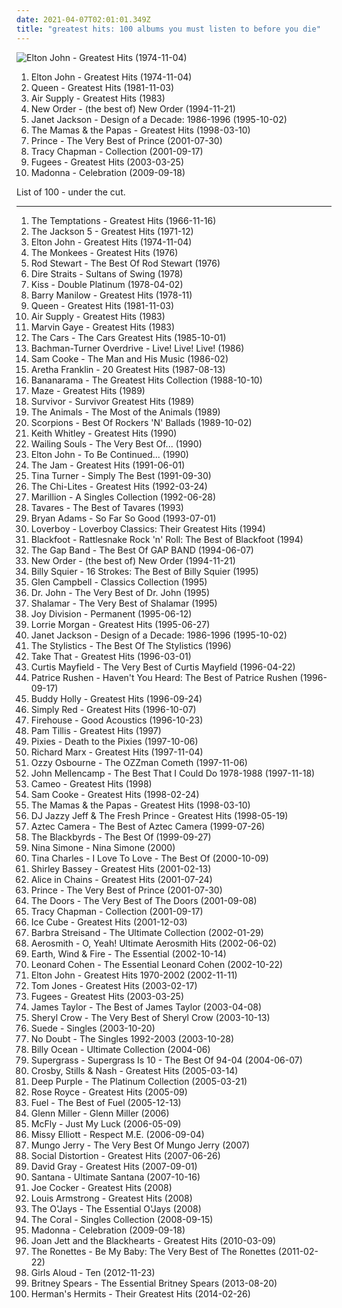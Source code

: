 ```yaml
---
date: 2021-04-07T02:01:01.349Z
title: "greatest hits: 100 albums you must listen to before you die"
---
```

![Elton John - Greatest Hits (1974-11-04)](http://coverartarchive.org/release/de402eab-3c08-4962-b02f-0790d4f35a26/1631010006-500.jpg "Elton John - Greatest Hits (1974-11-04)")
<ol class="albums">
<li data-cover="http://coverartarchive.org/release/de402eab-3c08-4962-b02f-0790d4f35a26/1631010006-500.jpg" data-tags="elton john" role="button">Elton John - Greatest Hits (1974-11-04)</li>
<li data-cover="http://coverartarchive.org/release/e510d91f-f1dc-469c-9927-e7f2e31fdbd3/22921745391-500.jpg" data-tags="classic rock, queen" role="button">Queen - Greatest Hits (1981-11-03)</li>
<li data-cover="https://via.placeholder.com/450" data-tags="air supply, greatest hits, soft rock" role="button">Air Supply - Greatest Hits (1983)</li>
<li data-cover="http://coverartarchive.org/release/983ae253-215e-4f6c-8411-fa7ddcec2d94/19120789325-500.jpg" data-tags="80s, synthpop, electronic, new wave" role="button">New Order - (the best of) New Order (1994-11-21)</li>
<li data-cover="https://img.discogs.com/vGyOx3iv1xDBYNXChhBfrlZ9YzI=/fit-in/519x447/filters:strip_icc():format(jpeg):mode_rgb():quality(90)/discogs-images/R-9163742-1475903631-8210.jpeg.jpg" data-tags="rnb, greatest hits, 90s" role="button">Janet Jackson - Design of a Decade: 1986-1996 (1995-10-02)</li>
<li data-cover="http://coverartarchive.org/release/e76632c4-4a9d-4d3d-9a2c-65b13fc6b3c6/9276766270-500.jpg" data-tags="60s, oldies" role="button">The Mamas & the Papas - Greatest Hits (1998-03-10)</li>
<li data-cover="http://coverartarchive.org/release/4866a1ef-8eb3-420b-9e21-de6d66fdbda8/13535180696-500.jpg" data-tags="funk, prince" role="button">Prince - The Very Best of Prince (2001-07-30)</li>
<li data-cover="https://img.discogs.com/_qEK7EyniShwF1YHueLUb8JW6ck=/fit-in/600x683/filters:strip_icc():format(jpeg):mode_rgb():quality(90)/discogs-images/R-5770246-1579941830-3015.jpeg.jpg" data-tags="folk, female vocalists" role="button">Tracy Chapman - Collection (2001-09-17)</li>
<li data-cover="http://coverartarchive.org/release/2e047053-4405-3566-9960-9633955062fa/16740713365-500.jpg" data-tags="hip hop" role="button">Fugees - Greatest Hits (2003-03-25)</li>
<li data-cover="http://coverartarchive.org/release/18d7b623-e8ca-4afb-add0-d29a7e0fcc9a/15089448233-500.jpg" data-tags="pop" role="button">Madonna - Celebration (2009-09-18)</li>
</ol>
List of 100 - under the cut.
<!-- more -->

_________________

<ol class="albums">
<li data-cover="https://img.discogs.com/NqlbpWc9orrgkZIaYTtvi8EQlIk=/fit-in/589x600/filters:strip_icc():format(jpeg):mode_rgb():quality(90)/discogs-images/R-1218428-1329785181.jpeg.jpg" data-tags="soul" role="button">
The Temptations - Greatest Hits (1966-11-16)
</li>
<li data-cover="http://coverartarchive.org/release/46f1b361-b73f-3759-bb3e-b09ef32bbcc3/23853626125-500.jpg" data-tags="70s, soul" role="button">
The Jackson 5 - Greatest Hits (1971-12)
</li>
<li data-cover="http://coverartarchive.org/release/de402eab-3c08-4962-b02f-0790d4f35a26/1631010006-500.jpg" data-tags="elton john" role="button">
Elton John - Greatest Hits (1974-11-04)
</li>
<li data-cover="https://via.placeholder.com/450" data-tags="60s" role="button">
The Monkees - Greatest Hits (1976)
</li>
<li data-cover="https://img.discogs.com/F8_V581kv3lU_m0tXGIbOlVm60c=/fit-in/600x602/filters:strip_icc():format(jpeg):mode_rgb():quality(90)/discogs-images/R-9052690-1526697325-1054.jpeg.jpg" data-tags="rock" role="button">
Rod Stewart - The Best Of Rod Stewart (1976)
</li>
<li data-cover="http://coverartarchive.org/release/c5b897cd-1802-48ac-abae-b212695afba0/22190937325-500.jpg" data-tags="classic rock" role="button">
Dire Straits - Sultans of Swing (1978)
</li>
<li data-cover="https://img.discogs.com/iJqpGmu-7MiFD__j3ROdC96qDQw=/fit-in/600x600/filters:strip_icc():format(jpeg):mode_rgb():quality(90)/discogs-images/R-4611580-1458592429-1653.jpeg.jpg" data-tags="classic rock, rock, hard rock" role="button">
Kiss - Double Platinum (1978-04-02)
</li>
<li data-cover="http://coverartarchive.org/release/c6799b95-8af3-49a0-941e-a08f346ad33e/24046655175-500.jpg" data-tags="greatest hits" role="button">
Barry Manilow - Greatest Hits (1978-11)
</li>
<li data-cover="http://coverartarchive.org/release/e510d91f-f1dc-469c-9927-e7f2e31fdbd3/22921745391-500.jpg" data-tags="classic rock, queen" role="button">
Queen - Greatest Hits (1981-11-03)
</li>
<li data-cover="https://via.placeholder.com/450" data-tags="air supply, greatest hits, soft rock" role="button">
Air Supply - Greatest Hits (1983)
</li>
<li data-cover="http://coverartarchive.org/release/5f5dd965-111c-4402-9827-eba9f6ac7f02/7774190649-500.jpg" data-tags="funk, smooth, greatest hits, marvin gaye, gaye" role="button">
Marvin Gaye - Greatest Hits (1983)
</li>
<li data-cover="http://coverartarchive.org/release/90160b61-0563-44dc-9c30-abf2d4b5dbe9/9062622393-500.jpg" data-tags="rock, 70s, 80s, greatest hits, albums in my vinyl collection" role="button">
The Cars - The Cars Greatest Hits (1985-10-01)
</li>
<li data-cover="https://via.placeholder.com/450" data-tags="bachman-turner overdrive, rock, 70s" role="button">
Bachman-Turner Overdrive - Live! Live! Live! (1986)
</li>
<li data-cover="http://coverartarchive.org/release/eef3bc46-c13a-434e-9c8f-07bd477d5109/15902710762-500.jpg" data-tags="soul" role="button">
Sam Cooke - The Man and His Music (1986-02)
</li>
<li data-cover="http://coverartarchive.org/release/da77d651-a203-44b6-ba66-11079c750985/2563175300-500.jpg" data-tags="soul" role="button">
Aretha Franklin - 20 Greatest Hits (1987-08-13)
</li>
<li data-cover="http://coverartarchive.org/release/8092b151-98db-4667-904a-8e341245dfa6/8522626996-500.jpg" data-tags="80s, pop" role="button">
Bananarama - The Greatest Hits Collection (1988-10-10)
</li>
<li data-cover="https://via.placeholder.com/450" data-tags="smooth jazz, maze, greatest hits" role="button">
Maze - Greatest Hits (1989)
</li>
<li data-cover="http://coverartarchive.org/release/30ed0b58-0454-4f8d-ac25-ee27f413d52d/9485493718-500.jpg" data-tags="rock, 80s, greatest hits" role="button">
Survivor - Survivor Greatest Hits (1989)
</li>
<li data-cover="http://coverartarchive.org/release/06a90d76-e4ff-4660-b8d5-b661ca86fa0e/15520107827-500.jpg" data-tags="classic rock, metal, rock, punk, psychedelic, garage rock, glam rock, blues rock, powerpop, surf rock, greatest hits, chameleon, proto punk, rock-protopunk, bands beginning with the" role="button">
The Animals - The Most of the Animals (1989)
</li>
<li data-cover="https://img.discogs.com/BtoR4uZZIOhecx2gpReNbS-LPak=/fit-in/600x600/filters:strip_icc():format(jpeg):mode_rgb():quality(90)/discogs-images/R-4622649-1370304936-7021.jpeg.jpg" data-tags="classic rock" role="button">
Scorpions - Best Of Rockers 'N' Ballads (1989-10-02)
</li>
<li data-cover="http://coverartarchive.org/release/126e27b6-8c2f-4a56-8dc1-b7b25ea802e3/13889736533-500.jpg" data-tags="country, keith whitley" role="button">
Keith Whitley - Greatest Hits (1990)
</li>
<li data-cover="https://img.discogs.com/rcl0rt_sHGrABJ0Tj9NqVfMz_8k=/fit-in/600x591/filters:strip_icc():format(jpeg):mode_rgb():quality(90)/discogs-images/R-2033379-1479223165-5132.jpeg.jpg" data-tags="reggae, greatest hits, lion, dancehall reggae, dancehall reggea" role="button">
Wailing Souls - The Very Best Of... (1990)
</li>
<li data-cover="http://coverartarchive.org/release/5dd47f5a-348c-4dca-910d-6dad0ff214c9/9720414749-500.jpg" data-tags="classic rock, rock, elton john" role="button">
Elton John - To Be Continued... (1990)
</li>
<li data-cover="https://via.placeholder.com/450" data-tags="new wave, mod, rock" role="button">
The Jam - Greatest Hits (1991-06-01)
</li>
<li data-cover="http://coverartarchive.org/release/37b83a51-256e-4872-a297-0baf93799511/5311880688-500.jpg" data-tags="pop, rock, soul" role="button">
Tina Turner - Simply The Best (1991-09-30)
</li>
<li data-cover="http://coverartarchive.org/release/6e770b96-1c82-4814-9350-8eae16214856/15570311383-500.jpg" data-tags="soul" role="button">
The Chi-Lites - Greatest Hits (1992-03-24)
</li>
<li data-cover="https://via.placeholder.com/450" data-tags="80s, progressive rock" role="button">
Marillion - A Singles Collection (1992-06-28)
</li>
<li data-cover="https://img.discogs.com/8r4ZUZVdeETrjGgzPZ6YYWRWIBY=/fit-in/520x802/filters:strip_icc():format(jpeg):mode_rgb():quality(90)/discogs-images/R-15624283-1594751872-6766.jpeg.jpg" data-tags="greatest hits" role="button">
Tavares - The Best of Tavares (1993)
</li>
<li data-cover="http://coverartarchive.org/release/2b6aeba7-272c-4299-af0c-ecbfbf487298/2535580481-500.jpg" data-tags="rock" role="button">
Bryan Adams - So Far So Good (1993-07-01)
</li>
<li data-cover="http://coverartarchive.org/release/ee723191-745d-4d04-9d86-267d951c2d23/18228546793-500.jpg" data-tags="greatest hits, 80s, canadian, loverboy" role="button">
Loverboy - Loverboy Classics: Their Greatest Hits (1994)
</li>
<li data-cover="http://coverartarchive.org/release/16e6e02a-1bf3-4011-bcdf-c787343295cd/9357983536-500.jpg" data-tags="classic rock, rock, southern rock, hard rock, southern-rock" role="button">
Blackfoot - Rattlesnake Rock 'n' Roll: The Best of Blackfoot (1994)
</li>
<li data-cover="http://coverartarchive.org/release/c1149c23-2be3-49f7-b54b-92fd2a355dae/10358379851-500.jpg" data-tags="gap band, funk, greatest hits" role="button">
The Gap Band - The Best Of GAP BAND (1994-06-07)
</li>
<li data-cover="http://coverartarchive.org/release/983ae253-215e-4f6c-8411-fa7ddcec2d94/19120789325-500.jpg" data-tags="80s, synthpop, electronic, new wave" role="button">
New Order - (the best of) New Order (1994-11-21)
</li>
<li data-cover="http://coverartarchive.org/release/bd6245eb-c0fe-43d5-a363-3874214a312a/7152985419-500.jpg" data-tags="rock" role="button">
Billy Squier - 16 Strokes: The Best of Billy Squier (1995)
</li>
<li data-cover="http://coverartarchive.org/release/29a8b124-a794-44f9-9337-0a87f555cf05/24743110952-500.jpg" data-tags="glen campbell - classics" role="button">
Glen Campbell - Classics Collection (1995)
</li>
<li data-cover="http://coverartarchive.org/release/3b4b0a56-9448-43f8-9894-06ae233b86fd/6913985506-500.jpg" data-tags="blues" role="button">
Dr. John - The Very Best of Dr. John (1995)
</li>
<li data-cover="https://via.placeholder.com/450" data-tags="disco, greatest hits" role="button">
Shalamar - The Very Best of Shalamar (1995)
</li>
<li data-cover="http://coverartarchive.org/release/d7c9e8c6-b057-4f48-b04e-c460ec924eff/11920495341-500.jpg" data-tags="post-punk" role="button">
Joy Division - Permanent (1995-06-12)
</li>
<li data-cover="http://coverartarchive.org/release/d83be7ae-7179-4901-b4f4-0eff5bfc6782/14670900451-500.jpg" data-tags="country, lorie morgan" role="button">
Lorrie Morgan - Greatest Hits (1995-06-27)
</li>
<li data-cover="https://img.discogs.com/vGyOx3iv1xDBYNXChhBfrlZ9YzI=/fit-in/519x447/filters:strip_icc():format(jpeg):mode_rgb():quality(90)/discogs-images/R-9163742-1475903631-8210.jpeg.jpg" data-tags="rnb, greatest hits, 90s" role="button">
Janet Jackson - Design of a Decade: 1986-1996 (1995-10-02)
</li>
<li data-cover="http://coverartarchive.org/release/68d91ecb-f4cd-4c30-9c8e-494055b27c8e/7971842164-500.jpg" data-tags="soul" role="button">
The Stylistics - The Best Of The Stylistics (1996)
</li>
<li data-cover="http://coverartarchive.org/release/a4f1aecf-7bda-4120-a552-9afd8502a9da/12036430684-500.jpg" data-tags="pop, robbie williams" role="button">
Take That - Greatest Hits (1996-03-01)
</li>
<li data-cover="http://coverartarchive.org/release/5e5e7900-bd9a-461e-9768-a83fffe282be/17888190426-500.jpg" data-tags="soul" role="button">
Curtis Mayfield - The Very Best of Curtis Mayfield (1996-04-22)
</li>
<li data-cover="http://coverartarchive.org/release/f9b1f151-b818-439e-a6dd-c9abd479891e/10082779680-500.jpg" data-tags="soul" role="button">
Patrice Rushen - Haven't You Heard: The Best of Patrice Rushen (1996-09-17)
</li>
<li data-cover="http://coverartarchive.org/release/b79a134e-5a94-4b14-9abc-fbe0a22b39a6/25479635311-500.jpg" data-tags="oldies, 50s, buddy holly, rock n roll" role="button">
Buddy Holly - Greatest Hits (1996-09-24)
</li>
<li data-cover="http://coverartarchive.org/release/fb871fa5-23f2-387a-be2a-c3f1ad074393/15557285112-500.jpg" data-tags="pop, simply red" role="button">
Simply Red - Greatest Hits (1996-10-07)
</li>
<li data-cover="http://coverartarchive.org/release/c1de44d8-f382-4cf8-a458-5bf98ef39954/7779585272-500.jpg" data-tags="rock, soft rock, 80s, acoustic" role="button">
Firehouse - Good Acoustics (1996-10-23)
</li>
<li data-cover="https://via.placeholder.com/450" data-tags="pam tillis" role="button">
Pam Tillis - Greatest Hits (1997)
</li>
<li data-cover="http://coverartarchive.org/release/51413ed2-fae9-47f2-9759-b0b98434836c/1156807663-500.jpg" data-tags="alternative rock" role="button">
Pixies - Death to the Pixies (1997-10-06)
</li>
<li data-cover="http://coverartarchive.org/release/e31919f4-f0cf-4694-a1da-90e63044e93c/27758684577-500.jpg" data-tags="richard marx" role="button">
Richard Marx - Greatest Hits (1997-11-04)
</li>
<li data-cover="https://img.discogs.com/z_Leq-x3MaeNpNxEImylgrSCaqM=/fit-in/597x469/filters:strip_icc():format(jpeg):mode_rgb():quality(90)/discogs-images/R-16145182-1604193009-7453.jpeg.jpg" data-tags="heavy metal, ozzy osbourne" role="button">
Ozzy Osbourne - The OZZman Cometh (1997-11-06)
</li>
<li data-cover="http://coverartarchive.org/release/2f746468-7821-458b-872d-45904d516465/15581000387-500.jpg" data-tags="classic rock, rock" role="button">
John Mellencamp - The Best That I Could Do 1978-1988 (1997-11-18)
</li>
<li data-cover="http://coverartarchive.org/release/b1e31d5f-89fe-4a8a-aec1-593b027d3655/27948407284-500.jpg" data-tags="80s, funk, greatest hits, cameo" role="button">
Cameo - Greatest Hits (1998)
</li>
<li data-cover="http://coverartarchive.org/release/6e7ec185-85f3-4738-aaf6-c108da0d311d/11087284154-500.jpg" data-tags="soul, greatest hits" role="button">
Sam Cooke - Greatest Hits (1998-02-24)
</li>
<li data-cover="http://coverartarchive.org/release/e76632c4-4a9d-4d3d-9a2c-65b13fc6b3c6/9276766270-500.jpg" data-tags="60s, oldies" role="button">
The Mamas & the Papas - Greatest Hits (1998-03-10)
</li>
<li data-cover="http://coverartarchive.org/release/b134de81-9561-3b0d-96d6-13587332a257/18757986795-500.jpg" data-tags="80s, hip hop" role="button">
DJ Jazzy Jeff & The Fresh Prince - Greatest Hits (1998-05-19)
</li>
<li data-cover="http://coverartarchive.org/release/eac98e38-0cb1-4a40-aa45-2036767c34f4/15550481685-500.jpg" data-tags="new wave" role="button">
Aztec Camera - The Best of Aztec Camera (1999-07-26)
</li>
<li data-cover="https://img.discogs.com/esWxZCcMPg_5BKqnj0AkpbVfARE=/fit-in/600x600/filters:strip_icc():format(jpeg):mode_rgb():quality(90)/discogs-images/R-7716912-1604574103-5316.jpeg.jpg" data-tags="jazz-funk" role="button">
The Blackbyrds - The Best Of (1999-09-27)
</li>
<li data-cover="https://via.placeholder.com/450" data-tags="jazz" role="button">
Nina Simone - Nina Simone (2000)
</li>
<li data-cover="http://coverartarchive.org/release/9e4fde02-220c-43b6-b769-36027659ebb5/21483017417-500.jpg" data-tags="disco, greatest hits" role="button">
Tina Charles - I Love To Love - The Best Of (2000-10-09)
</li>
<li data-cover="https://img.discogs.com/fKRaFCU_ntsZfRyKdqP70nR-4NQ=/fit-in/600x600/filters:strip_icc():format(jpeg):mode_rgb():quality(90)/discogs-images/R-5501724-1395322915-7557.jpeg.jpg" data-tags="greatest hits, oldies, bassey" role="button">
Shirley Bassey - Greatest Hits (2001-02-13)
</li>
<li data-cover="http://coverartarchive.org/release/37cc6812-0779-496a-b9d8-19fd69e4b2c5/15894085175-500.jpg" data-tags="grunge" role="button">
Alice in Chains - Greatest Hits (2001-07-24)
</li>
<li data-cover="http://coverartarchive.org/release/4866a1ef-8eb3-420b-9e21-de6d66fdbda8/13535180696-500.jpg" data-tags="funk, prince" role="button">
Prince - The Very Best of Prince (2001-07-30)
</li>
<li data-cover="http://coverartarchive.org/release/475b6b91-86e9-40ba-bb98-c6a65bd1339e/15595445952-500.jpg" data-tags="classic rock, rock, psychedelic rock" role="button">
The Doors - The Very Best of The Doors (2001-09-08)
</li>
<li data-cover="https://img.discogs.com/_qEK7EyniShwF1YHueLUb8JW6ck=/fit-in/600x683/filters:strip_icc():format(jpeg):mode_rgb():quality(90)/discogs-images/R-5770246-1579941830-3015.jpeg.jpg" data-tags="folk, female vocalists" role="button">
Tracy Chapman - Collection (2001-09-17)
</li>
<li data-cover="http://coverartarchive.org/release/3c61954d-6496-421c-a3a5-95d3f6015320/2434216412-500.jpg" data-tags="rap" role="button">
Ice Cube - Greatest Hits (2001-12-03)
</li>
<li data-cover="https://img.discogs.com/UweTtvmN1PhN96raUlIeSsLqoPg=/fit-in/600x600/filters:strip_icc():format(jpeg):mode_rgb():quality(90)/discogs-images/R-4899476-1503601137-9631.jpeg.jpg" data-tags="vocal, pop, traditional pop, greatest hits, evergreen, barbara streisand" role="button">
Barbra Streisand - The Ultimate Collection (2002-01-29)
</li>
<li data-cover="http://coverartarchive.org/release/9ec018cb-6501-3720-9e05-fa8117d30a3d/11025348655-500.jpg" data-tags="hard rock" role="button">
Aerosmith - O, Yeah! Ultimate Aerosmith Hits (2002-06-02)
</li>
<li data-cover="https://img.discogs.com/hpRG6ks8J0TNjtbMIk_a7JmJBwc=/fit-in/414x400/filters:strip_icc():format(jpeg):mode_rgb():quality(90)/discogs-images/R-3325139-1337034561-6195.jpeg.jpg" data-tags="80s, funk, 70s, rnb, greatest hits" role="button">
Earth, Wind & Fire - The Essential (2002-10-14)
</li>
<li data-cover="http://coverartarchive.org/release/e6050473-005e-43c4-a92b-2b5a19e3d85b/27487453451-500.jpg" data-tags="leonard cohen" role="button">
Leonard Cohen - The Essential Leonard Cohen (2002-10-22)
</li>
<li data-cover="https://img.discogs.com/bIJIyvMjesJuJJYgCWo17Bp81YM=/fit-in/600x586/filters:strip_icc():format(jpeg):mode_rgb():quality(90)/discogs-images/R-2179911-1515676439-5559.jpeg.jpg" data-tags="greatest hits" role="button">
Elton John - Greatest Hits 1970-2002 (2002-11-11)
</li>
<li data-cover="http://coverartarchive.org/release/d8544aaf-9ff4-40f4-9c5e-eb510510bdec/8102276485-500.jpg" data-tags="tom jones, oldies" role="button">
Tom Jones - Greatest Hits (2003-02-17)
</li>
<li data-cover="http://coverartarchive.org/release/2e047053-4405-3566-9960-9633955062fa/16740713365-500.jpg" data-tags="hip hop" role="button">
Fugees - Greatest Hits (2003-03-25)
</li>
<li data-cover="http://coverartarchive.org/release/7dc1196d-bdbb-4891-a3d0-82a49878f03a/11130377844-500.jpg" data-tags="singer-songwriter, folk, james taylor" role="button">
James Taylor - The Best of James Taylor (2003-04-08)
</li>
<li data-cover="https://img.discogs.com/_b3d8sJ6NX1Bu5Y3986mf061J4E=/fit-in/600x596/filters:strip_icc():format(jpeg):mode_rgb():quality(90)/discogs-images/R-464752-1440903559-6617.jpeg.jpg" data-tags="rock, female vocalists, pop" role="button">
Sheryl Crow - The Very Best of Sheryl Crow (2003-10-13)
</li>
<li data-cover="http://coverartarchive.org/release/1afe7e41-7c77-4e13-90e5-f170404ad3df/13703071855-500.jpg" data-tags="alternative, brit-pop, alternative britpop, alternative rock, 90s" role="button">
Suede - Singles (2003-10-20)
</li>
<li data-cover="http://coverartarchive.org/release/5124e004-5d4d-32ec-8c0a-c6ad1e9da84e/8780110827-500.jpg" data-tags="alternative" role="button">
No Doubt - The Singles 1992-2003 (2003-10-28)
</li>
<li data-cover="http://coverartarchive.org/release/321d5047-1b91-4482-af68-34e2f6c1a286/6314380030-500.jpg" data-tags="greatest hits, 80s" role="button">
Billy Ocean - Ultimate Collection (2004-06)
</li>
<li data-cover="https://img.discogs.com/hap6tvdPI5q4EBTeAFapQF_E-RU=/fit-in/600x587/filters:strip_icc():format(jpeg):mode_rgb():quality(90)/discogs-images/R-568096-1434821571-1649.jpeg.jpg" data-tags="britpop, compilation, greatest hits, disco della vita, raccolta" role="button">
Supergrass - Supergrass Is 10 - The Best Of 94-04 (2004-06-07)
</li>
<li data-cover="https://img.discogs.com/knjaSnNxQ0KcisBhjyaU6_7421A=/fit-in/600x594/filters:strip_icc():format(jpeg):mode_rgb():quality(90)/discogs-images/R-1089778-1191250136.jpeg.jpg" data-tags="classic rock, folk, csn" role="button">
Crosby, Stills & Nash - Greatest Hits (2005-03-14)
</li>
<li data-cover="http://coverartarchive.org/release/65a3dfcb-928f-4726-b2fd-b4aebd37559b/15021308025-500.jpg" data-tags="classic rock, greatest hits, deep purple family" role="button">
Deep Purple - The Platinum Collection (2005-03-21)
</li>
<li data-cover="https://via.placeholder.com/450" data-tags="funk, soul" role="button">
Rose Royce - Greatest Hits (2005-09)
</li>
<li data-cover="https://img.discogs.com/1yng1UOjmv874tQZgZg-hDhHiw0=/fit-in/600x528/filters:strip_icc():format(jpeg):mode_rgb():quality(90)/discogs-images/R-644309-1588500878-9605.jpeg.jpg" data-tags="rock, alternative" role="button">
Fuel - The Best of Fuel (2005-12-13)
</li>
<li data-cover="https://via.placeholder.com/450" data-tags="jazz, big band, greatest hits, glenn miller, pulsar00, waldi1, g miller" role="button">
Glenn Miller - Glenn Miller (2006)
</li>
<li data-cover="http://coverartarchive.org/release/261d9f29-1c1f-47c1-a631-6e213b74a084/28025741649-500.jpg" data-tags="rock, pop rock, mcfly" role="button">
McFly - Just My Luck (2006-05-09)
</li>
<li data-cover="http://coverartarchive.org/release/8ef85275-d18a-43c5-85c6-462c80efd7d9/17201611369-500.jpg" data-tags="hip-hop, urban, pop, rap, dance" role="button">
Missy Elliott - Respect M.E. (2006-09-04)
</li>
<li data-cover="https://img.discogs.com/OwSduh4UUQ-LDFVYMx8GQYc7__A=/fit-in/600x537/filters:strip_icc():format(jpeg):mode_rgb():quality(90)/discogs-images/R-5173911-1386519602-9076.jpeg.jpg" data-tags="greatest hits, groupes classic rock 70s" role="button">
Mungo Jerry - The Very Best Of Mungo Jerry (2007)
</li>
<li data-cover="https://img.discogs.com/rFEz4DU6vBZ1fr4SoZ1MS_eN71g=/fit-in/600x585/filters:strip_icc():format(jpeg):mode_rgb():quality(90)/discogs-images/R-8549557-1463919440-3533.jpeg.jpg" data-tags="rock, punk" role="button">
Social Distortion - Greatest Hits (2007-06-26)
</li>
<li data-cover="https://img.discogs.com/R4n_RbzVmfEPBNkuAe2TH_dLFro=/fit-in/600x526/filters:strip_icc():format(jpeg):mode_rgb():quality(90)/discogs-images/R-6368224-1435666737-9431.jpeg.jpg" data-tags="pop" role="button">
David Gray - Greatest Hits (2007-09-01)
</li>
<li data-cover="http://coverartarchive.org/release/ab84a832-8fc8-42a3-a849-adc188738aec/7365407384-500.jpg" data-tags="rock" role="button">
Santana - Ultimate Santana (2007-10-16)
</li>
<li data-cover="http://coverartarchive.org/release/e827be55-8dee-491c-9e1f-738c5395ddb5/6968753358-500.jpg" data-tags="classic rock" role="button">
Joe Cocker - Greatest Hits (2008)
</li>
<li data-cover="http://coverartarchive.org/release/9d7d6b80-d802-41f0-bc81-2127a5a1603a/3089784007-500.jpg" data-tags="jazz" role="button">
Louis Armstrong - Greatest Hits (2008)
</li>
<li data-cover="http://coverartarchive.org/release/e6064a0f-ffd0-4cf2-89c8-37cb45807bce/15466690679-500.jpg" data-tags="soul" role="button">
The O'Jays - The Essential O'Jays (2008)
</li>
<li data-cover="https://img.discogs.com/jqTRiSLDBR0iVbK5KvUh6sso1B8=/fit-in/400x393/filters:strip_icc():format(jpeg):mode_rgb():quality(90)/discogs-images/R-1464028-1221668651.jpeg.jpg" data-tags="indie rock, compilation, 00s, greatest hits, try before i buy, 200 great albums owned by sideflower, deltasonic records, boughtlist2011" role="button">
The Coral - Singles Collection (2008-09-15)
</li>
<li data-cover="http://coverartarchive.org/release/18d7b623-e8ca-4afb-add0-d29a7e0fcc9a/15089448233-500.jpg" data-tags="pop" role="button">
Madonna - Celebration (2009-09-18)
</li>
<li data-cover="https://img.discogs.com/iBChasnJz7Yph41jWMq394G2ewo=/fit-in/600x463/filters:strip_icc():format(jpeg):mode_rgb():quality(90)/discogs-images/R-3952837-1591705176-2117.jpeg.jpg" data-tags="compilation, rock n roll, greatest hits" role="button">
Joan Jett and the Blackhearts - Greatest Hits (2010-03-09)
</li>
<li data-cover="http://coverartarchive.org/release/06b7d792-5f27-422a-beca-a96dc7636479/15749059087-500.jpg" data-tags="easy listening" role="button">
The Ronettes - Be My Baby: The Very Best of The Ronettes (2011-02-22)
</li>
<li data-cover="http://coverartarchive.org/release/0bdfa7be-f306-4173-bf97-edb990625870/2651900704-500.jpg" data-tags="pop, rock, female vocalists, power pop, xenomania, greatest hits, collection" role="button">
Girls Aloud - Ten (2012-11-23)
</li>
<li data-cover="http://coverartarchive.org/release/2bf47421-2344-4255-a525-e7d7f54de742/6419560382-500.jpg" data-tags="greatest hits, 10s, essential" role="button">
Britney Spears - The Essential Britney Spears (2013-08-20)
</li>
<li data-cover="https://img.discogs.com/n9RlFef_mCe9Wd0RZ5L7llF0C9w=/fit-in/600x598/filters:strip_icc():format(jpeg):mode_rgb():quality(90)/discogs-images/R-5926753-1406518281-4523.jpeg.jpg" data-tags="oldies, 60s" role="button">
Herman's Hermits - Their Greatest Hits (2014-02-26)
</li>
</ol>